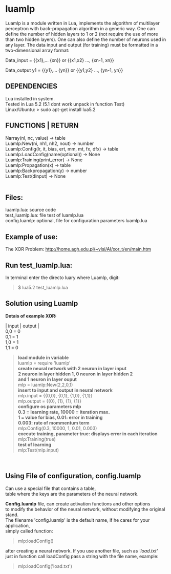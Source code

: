 luamlp
==

Luamlp is a module written in Lua, implements the algorithm
of multilayer perceptron with back-propagation algorithm in a
generic way.
One can define the number of hidden layers to 1 or 2 (not require
the use of more than two hidden layers). One can also define the
number of neurons used in any layer. The data input and output
(for training) must be formatted in a two-dimensional array format:
	
Data_input = {{x1},... {xn}} or {{x1,x2} ..., {xn-1, xn}}

Data_output y1 = {{y1},... {yn}} or {{y1,y2} ..., {yn-1, yn}}

DEPENDENCIES
--
Lua installed in system. <br>
Tested in Lua 5.2 (5.1 dont work unpack in function Test) <br>
Linux/Ubuntu: > sudo apt-get install lua5.2 <br>

FUNCTIONS | RETURN 
--
Narray(nl, nc, value) -> table <br>
Luamlp:New(ni, nh1, nh2, nout) -> number<br>
Luamlp:Config(lr, it, bias, ert, mm, mt, fx, dfx) -> table<br>
Luamlp:LoadConfig(name(optional)) -> None <br>
Luamlp:Training(print_error) -> None <br>
Luamlp:Propagation(x) -> table <br>
Luamlp:Backpropagation(y) -> number <br>
Luamlp:Test(dinput) -> None <br> <br>


Files:
--
luamlp.lua: source code <br> 
test_luamlp.lua: file test of luamlp.lua <br>
config.luamlp: optional, file for configuration parameters luamlp.lua <br>


Example of use:
--

The XOR Problem: http://home.agh.edu.pl/~vlsi/AI/xor_t/en/main.htm

Run test_luamlp.lua:
--

In terminal enter the directo luary where Luamlp, digit:
> $ lua5.2 test_luamlp.lua <br>


Solution using Luamlp
--

<b> Detais of example XOR: </b> <br>

| input | output |<br>
 0,0 = 0 <br>
 0,1 = 1<br>
 1,0 = 1<br>
 1,1 = 0<br>


> <b> load module in variable </b> <br>
> luamlp = require 'luamlp' <br>
> <b> create neural network with 2 neuron in layer input<br>
> 2 neuron in layer hidden 1, 0 neuron in layer hidden 2<br>
> and 1 neuron in layer ouput</b> <br>
> mlp = luamlp:New(2,2,0,1)<br>
> <b>insert to input and output in neural network</b> <br>
> mlp.input = {{0,0}, {0,1}, {1,0}, {1,1}}<br>
> mlp.output = {{0}, {1}, {1}, {1}}<br>
> <b> configure os parameters mlp<br>
> 0.3 = learning rate, 10000 = iteration max.<br>
> 1 = value for bias, 0.01: error in training<br>
> 0.003: rate of mommentum term </b> <br>
> mlp:Config(0.3, 10000, 1, 0.01, 0.003)<br>
> <b> execute training, parameter true: displays error in each iteration </b> <br>
> mlp:Training(true)<br>
> <b> test of learning </b><br>
> mlp:Test(mlp.input)<br>

<br>

Using File of configuration, config.luamlp
--

Can use a special file that contains a table, <br>
table where the keys are the parameters of the neural network. <br>

<b>Config.luamlp</b> file, can create activation functions and other options <br>
to modify the behavior of the neural network, without modifying the original stand.<br>
The filename 'config.luamlp' is the default name, if he cares for your application, <br> 
simply called function:

> mlp:loadConfig() <br>

after creating a neural network. If you use another file, such as <i>'load.txt'</i> <br>
just in function call loadConfig pass a string with the file name, example:

> mlp:loadConfig('load.txt')




